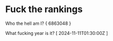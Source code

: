 # Fuck the rankings

Who the hell am I?
{ 6863048 }

What fucking year is it?
[ 2024-11-11T01:30:00Z ]
